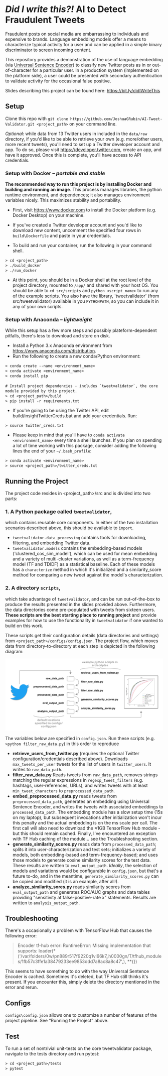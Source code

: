 # *Did I write this?!*  AI to Detect Fraudulent Tweets
Fraudulent posts on social media are embarrassing to individuals and expensive to brands.  Language embedding models offer a means to characterize typical activity for a user and can be applied in a simple binary discriminator to screen incoming content.

This repository provides a demonstration of the use of language embedding (via [Universal Sentence Encoder](https://tfhub.dev/google/universal-sentence-encoder/2)) to classify new Twitter posts as in or out-of-character for a particular user.  In a production system (implemented on the platform side), a user could be presented with secondary authentication to validate activity for the occasional false positive.

Slides describing this project can be found here:  https://bit.ly/didIWriteThis

## Setup

Clone this repo with `git clone https://github.com/JoshuaGRubin/AI-Tweet-Validator.git <project_path>` on your command line.

*Optional*: while data from 13 Twitter users in included in the `data/raw` directory, if you'd like to be able to retrieve your own (e.g. more/other users, more recent tweets), you'll need to set up a Twitter developer account and app.  To do so, please visit https://developer.twitter.com, create an app, and have it approved. Once this is complete, you'll have access to API credentials. 

### Setup with Docker – *portable and stable*
**The recommended way to run this project is by installing Docker and building and running an image**.  This process manages libraries, the python runtime environment, and dependences; it also manages environment variables nicely.  This maximizes stability and portability.

- First, visit https://www.docker.com to install the Docker platform (e.g. Docker Desktop) on your machine.

- If you've created a Twitter developer account and you'd like to download new content, uncomment the specified four rows in `build\Dockerfile` and paste in your credentials.

- To build and run your container, run the following in your command shell.

```
> cd <project_path>
> ./build_docker
> ./run_docker
```

- At this point, you should be in a Docker shell at the root level of the project directory, mounted to `/app/` and shared with your host OS.  You should be able to `cd src/scripts` and `python <script_name>` to run any of the example scripts.  You also have the library, 'tweetvalidator' (from src/tweetvalidator) available in you `PYTHONPATH`, so you can include it in any of your own scripts.

### Setup with Anaconda – *lightweight*

While this setup has a few more steps and possibly plateform-dependent pitfalls, there's less to download and store on disk.

- Install a Python 3.x Anaconda environment from https://www.anaconda.com/distribution.
- Run the following to create a new conda/Python environment:

```
> conda create --name <environment_name>
> conda activate <environment_name>
> conda install pip

# Install project dependencies - includes `tweetvalidator`, the core module provided by this project.
> cd <project_path>/build
> pip install -r requirements.txt
```


- If you're going to be using the Twitter API, edit build/insightTwitterCreds.bat and add your credentials.
Run:
```
> source twitter_creds.txt
```

- Please keep in mind that you'll have to `conda activate <environment_name>` every time a shell launches.  If you plan on spending a lot of time working with this package, consider adding the following lines the end of your `~/.bash_profile`:

```
> conda activate <environment_name>
> source <project_path>/twitter_creds.txt
```

## Running the Project

The project code resides in <project_path>/src and is divided into two parts:

### 1. A Python package called `tweetvalidator`,
which contains reusable core components.  In either of the two installation scenarios described above, this should be available to `import`.
- `tweetvalidator.data_processing` contains tools for downloading, filtering, and embedding Twitter data.
- `tweetvalidator.models` contains the embedding-based models ('clustered_cos_sim_model'), which can be used for mean embedding and a variety of multi-cluster variations, as well as a term-frequency model (TF and TDIDF) as a statistical baseline.  Each of these models has a `characterize` method in which it's initialized and a similarity_score method for comparing a new tweet against the model's characterization.

### 2. A directory `scripts`,
which take advantage of `tweetvalidator`, and can be run out-of-the-box to produce the results presented in the slides provided above.  Furthermore, the data directories come pre-populated with tweets from sixteen users.  **These scripts are the best starting place to running project** and provide examples for how to use the functionality in `tweetvalidator` if one wanted to build on this work.

These scripts get their configuration details (data directories and settings) from `<project_path>/configs/config.json`. The project flow, which moves data from directory-to-directory at each step is depicted in the following diagram:

![script project flow](DidIWriteThisDataFlow.png)

The variables below are specified in `config.json`.  Run these scripts (e.g. `>python filter_raw_data.py`) in this order to reproduce 

- **retrieve_users_from_twitter.py** (requires the optional Twitter configuration/credentials described above).  Downloads `max_tweets_per_user` tweets for the list of users in `twitter_users`.  It writes to `raw_data_path`.
- **filter_raw_data.py** Reads tweets from `raw_data_path`, removes strings matching the regular expressions in `regexp_tweet_filters` (e.g. hashtags, user-references, URLs), and writes tweets with at least `min_tweet_characters` to `preprocessed_data_path`.
- **embed_preprocessed_data.py** reads tweets from `preprocessed_data_path`, generates an embedding using Universal Sentence Encoder, and writes the tweets with associated embeddings to `processed_data_path`.  The embedding module has a slow setup time (15s on my laptop), but subsequent invocations after initialization won't incur this penalty and the actual embedding is on the ms scale per call.  The first call will also need to download the ≈1GB TensorFlow Hub module - but this should remain cached.  Finally, I've encountered an exception with TF Hub caching of the module... see the Troubleshooting section.
- **generate_similarity_scores.py** reads data from `processed_data_path`; splits it into user-characterization and test sets; initializes a variety of models, both embedding-based and term-frequency-based; and uses those models to generate cosine similarity scores for the test data.  These results are written to `eval_output_path`.  *Ideally*, the selection of models and variations would be configurable in `config.json`, but that's a future to-do, and in the meantime, `generate_similarity_scores.py` can be copied and modified (it is an example, after all!).
- **analyze_similarity_sores.py** reads similarity scores from `eval_output_path` and generates ROC/AUC graphs and data tables providing "sensitivity at false-positive-rate x" statements.  Results are written to `analysis_output_path`.

## Troubleshooting

 There's a occasionally a problem with TensorFlow Hub that causes the following error:

>Encoder tf-hub error:
RuntimeError: Missing implementation that supports: loader(*('/var/folders/0w/pn889r517f9220q1vl66k7_h0000gn/T/tfhub_modules/1fb57c3ffe1a38479233ee9853ddd7a8ac8a8c47',), **{})

This seems to have something to do with the way Universal Sentence Encoder is cached.  Sometimes it's deleted, but TF Hub still thinks it's present.  If you encounter this, simply delete the directory mentioned in the error and rerun.

## Configs
`configs\config.json` allows one to customize a number of features of the project pipeline.  See “Running the Project” above.

## Test
To run a set of nontrivial unit-tests on the core tweetvalidator package, navigate to the tests directory and run pytest:

    > cd <project_path>/tests
    > pytest
